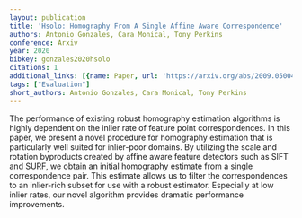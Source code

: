 ```yaml
---
layout: publication
title: 'Hsolo: Homography From A Single Affine Aware Correspondence'
authors: Antonio Gonzales, Cara Monical, Tony Perkins
conference: Arxiv
year: 2020
bibkey: gonzales2020hsolo
citations: 1
additional_links: [{name: Paper, url: 'https://arxiv.org/abs/2009.05004'}]
tags: ["Evaluation"]
short_authors: Antonio Gonzales, Cara Monical, Tony Perkins
---
```

The performance of existing robust homography estimation algorithms is highly
dependent on the inlier rate of feature point correspondences. In this paper,
we present a novel procedure for homography estimation that is particularly
well suited for inlier-poor domains. By utilizing the scale and rotation
byproducts created by affine aware feature detectors such as SIFT and SURF, we
obtain an initial homography estimate from a single correspondence pair. This
estimate allows us to filter the correspondences to an inlier-rich subset for
use with a robust estimator. Especially at low inlier rates, our novel
algorithm provides dramatic performance improvements.